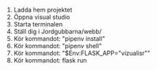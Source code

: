 1. Ladda hem projektet
2. Öppna visual studio
3. Starta terminalen
4. Ställ dig i Jordgubbarna/webb/ 
5. Kör kommandot: "pipenv install"
6. Kör kommandot: "pipenv shell"
7. Kör kommandot: "$Env:FLASK_APP="vizualisr""
8. Kör kommandot: flask run
